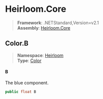 # Heirloom.Core

> **Framework**: .NETStandard,Version=v2.1  
> **Assembly**: [Heirloom.Core][0]  

## Color.B

> **Namespace**: [Heirloom][0]  
> **Type**: [Color][1]  

#### B

The blue component.

```cs
public float B
```

[0]: ../../../Heirloom.Core.md
[1]: ../Color.md
